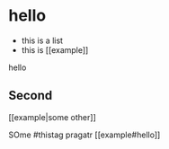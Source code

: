 # hello

- this is a list
- this is [[example]]

hello

## Second

[[example|some other]]

SOme #thistag pragatr [[example#hello]]
